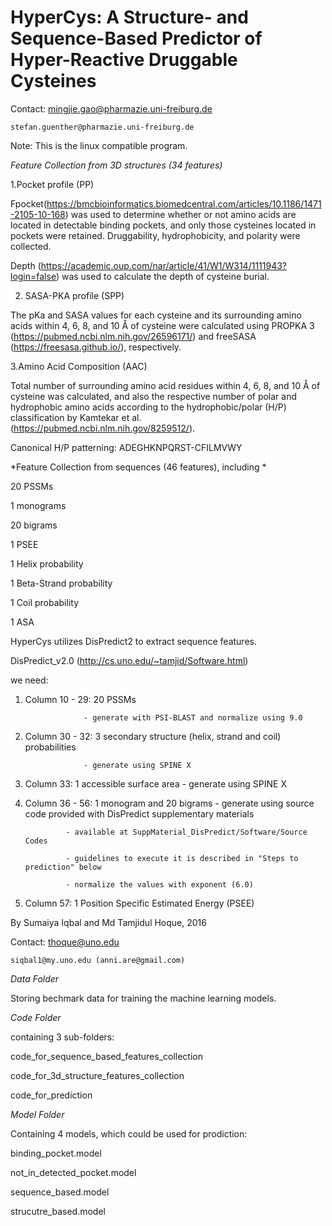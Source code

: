 HyperCys: A Structure- and Sequence-Based Predictor of Hyper-Reactive Druggable Cysteines
================
Contact:
	mingjie.gao@pharmazie.uni-freiburg.de

	stefan.guenther@pharmazie.uni-freiburg.de

Note: This is the linux compatible program. 

*Feature Collection from 3D structures (34 features)*
 
1.Pocket profile (PP)

Fpocket(https://bmcbioinformatics.biomedcentral.com/articles/10.1186/1471-2105-10-168)  was used to determine whether or not amino acids are located in detectable binding pockets, and only those cysteines located in pockets were retained. Druggability, hydrophobicity, and polarity were collected. 

Depth (https://academic.oup.com/nar/article/41/W1/W314/1111943?login=false) was used to calculate the depth of cysteine burial.

2. SASA-PKA profile (SPP)

The pKa and SASA values for each cysteine and its surrounding amino acids within 4, 6, 8, and 10 Å of cysteine were calculated using PROPKA 3 (https://pubmed.ncbi.nlm.nih.gov/26596171/) and freeSASA (https://freesasa.github.io/), respectively. 

3.Amino Acid Composition (AAC)

Total number of surrounding amino acid residues within 4, 6, 8, and 10 Å of cysteine was calculated, and also the respective number of polar and hydrophobic amino acids according to the hydrophobic/polar (H/P) classification by Kamtekar et al. (https://pubmed.ncbi.nlm.nih.gov/8259512/). 

Canonical H/P patterning: ADEGHKNPQRST-CFILMVWY

*Feature Collection from sequences (46 features), including *

20 PSSMs

1 monograms 

20 bigrams

1 PSEE

1 Helix probability

1 Beta-Strand probability

1 Coil probability

1 ASA

HyperCys utilizes DisPredict2 to extract sequence features.

DisPredict_v2.0 (http://cs.uno.edu/~tamjid/Software.html)

we need: 
1) Column 10 - 29: 20 PSSMs

					- generate with PSI-BLAST and normalize using 9.0	
										
2) Column 30 - 32: 3 secondary structure (helix, strand and coil) probabilities

					- generate using SPINE X
					
3) Column 33: 1 accessible surface area
				- generate using SPINE X
					

4) Column 36 - 56: 1 monogram and 20 bigrams
				- generate using source code provided with DisPredict supplementary materials

				- available at SuppMaterial_DisPredict/Software/Source Codes

				- guidelines to execute it is described in "Steps to prediction" below

				- normalize the values with exponent (6.0)


5) Column 57: 1 Position Specific Estimated Energy (PSEE)

By Sumaiya Iqbal and Md Tamjidul Hoque, 2016

Contact:
	thoque@uno.edu

	siqbal1@my.uno.edu (anni.are@gmail.com)

*Data Folder*

Storing bechmark data for training the machine learning models.

*Code Folder*

containing 3 sub-folders:

code_for_sequence_based_features_collection

code_for_3d_structure_features_collection

code_for_prediction


*Model Folder*

Containing 4 models, which could be used for prodiction:

binding_pocket.model

not_in_detected_pocket.model

sequence_based.model

strucutre_based.model

